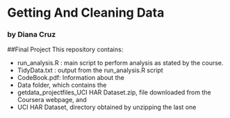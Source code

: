 # Getting And Cleaning Data
### by Diana Cruz

##Final Project
This repository contains:
* run_analysis.R : main script to perform analysis as stated by the course.
* TidyData.txt : output from the run_analysis.R script
* CodeBook.pdf: Information about the 
* Data folder, which contains the
* getdata_projectfiles_UCI HAR Dataset.zip, file downloaded from the Coursera webpage, and
* UCI HAR Dataset, directory obtained by unzipping the last one
